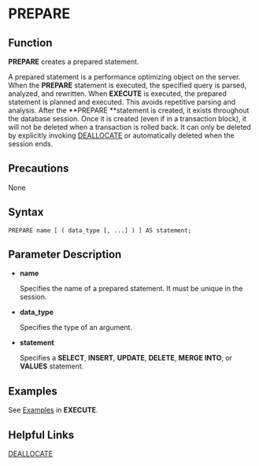 # PREPARE<a name="EN-US_TOPIC_0242370635"></a>

## Function<a name="en-us_topic_0237122171_en-us_topic_0059778631_s73bdfafa6f9743e9a9e0a4f7b40cc2c2"></a>

**PREPARE**  creates a prepared statement.

A prepared statement is a performance optimizing object on the server. When the  **PREPARE**  statement is executed, the specified query is parsed, analyzed, and rewritten. When  **EXECUTE**  is executed, the prepared statement is planned and executed. This avoids repetitive parsing and analysis. After the  **PREPARE **statement is created, it exists throughout the database session. Once it is created \(even if in a transaction block\), it will not be deleted when a transaction is rolled back. It can only be deleted by explicitly invoking  [DEALLOCATE](deallocate.md)  or automatically deleted when the session ends.

## Precautions<a name="en-us_topic_0237122171_en-us_topic_0059778631_s241a4288629344c38e10c79ec40b39f8"></a>

None

## Syntax<a name="en-us_topic_0237122171_en-us_topic_0059778631_sf8edb0f958e14e4f9f6e68dd67c64c6b"></a>

```
PREPARE name [ ( data_type [, ...] ) ] AS statement;
```

## Parameter Description<a name="en-us_topic_0237122171_en-us_topic_0059778631_se1710433f9c54ff7b687d23534316d63"></a>

-   **name**

    Specifies the name of a prepared statement. It must be unique in the session.

-   **data\_type**

    Specifies the type of an argument.

-   **statement**

    Specifies a  **SELECT**,  **INSERT**,  **UPDATE**,  **DELETE**,  **MERGE INTO**, or  **VALUES**  statement.


## Examples<a name="en-us_topic_0237122171_en-us_topic_0059778631_s7efb6d3c532445a8a87cf6dee4c7181d"></a>

See  [Examples](execute.md#en-us_topic_0237122161_en-us_topic_0059777447_s8a46083a59d940c3aaa2535b2f783645)  in  **EXECUTE**.

## Helpful Links<a name="en-us_topic_0237122171_section1690451517271"></a>

[DEALLOCATE](deallocate.md)


